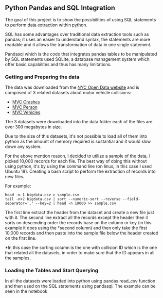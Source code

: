## Python Pandas and SQL Integration

The goal of this project is to show the possibilities of using SQL statements to perform data extraction within python. 

SQL has some advantages over  traditional data extraction tools such as pandas; it uses an easier to understand syntax, the statements are more readable and it allows the transformation of data in one single statement.

Pandasql which is the code that integrates pandas tables to be manipulated by SQL statements used SQLite; a database management system which offer basic capabilites and thus has many limitations.

### Getting and Preparing the data

The data was downloaded from the [NYC Open Data website](https://opendata.cityofnewyork.us/) and is comprised of 3 related datasets about motor vehicle collisions:
* [MVC Crashes](https://data.cityofnewyork.us/Public-Safety/Motor-Vehicle-Collisions-Crashes/h9gi-nx95)
* [MVC Person](https://data.cityofnewyork.us/Public-Safety/Motor-Vehicle-Collisions-Person/f55k-p6yu)
* [MVC Vehicles](https://data.cityofnewyork.us/Public-Safety/Motor-Vehicle-Collisions-Vehicles/bm4k-52h4)

The 3 datasets were downloaded into the data folder each of the files are over 300 megabytes in size.

Due to the size of this datasets, it's not possible to load all of them into python as the amount of memory required is sustantial and it would slow down any system.

For the above mention reason, I decided to utilize a sample of the data, I picked 10,000 records for each file. The best way of doing this without using python, it's by using the command line (on linux, in this case I used Ubuntu 18). Creating a bash script to perform the extraction of records into new files.

For example:

```
head -n 1 bigdata.csv > sample.csv
tail -n+2 bigdata.csv | sort --numeric-sort --reverse --field-separator=',' --key=2 | head -n 10000 >> sample.csv
```
The first line extract the header from the dataset and create a new file just with it. The second line extract all the records except the header then it sorts on descending order the records base on the column or key (in this example it does using the *second column) and then only take the first 10,000 records and then paste into the sample file below the header created on the first line.

*In this case the sorting column is the one with collision ID which is the one that related all the datasets, in order to make sure that the ID appears in all the samples.

### Loading the Tables and Start Querying

In all the datasets were loaded into python using pandas read_csv function and then used on the SQL statements using pandasql.
The example can be seen in the notebook.
